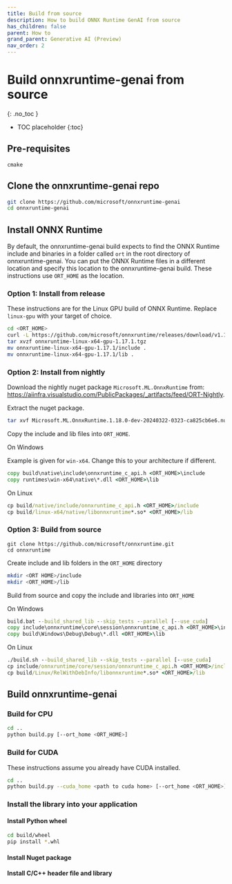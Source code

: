```yaml
---
title: Build from source
description: How to build ONNX Runtime GenAI from source
has_children: false
parent: How to
grand_parent: Generative AI (Preview)
nav_order: 2
---
```


# Build onnxruntime-genai from source
{: .no_toc }

* TOC placeholder
{:toc}

## Pre-requisites

`cmake`

## Clone the onnxruntime-genai repo

```bash
git clone https://github.com/microsoft/onnxruntime-genai
cd onnxruntime-genai
```

## Install ONNX Runtime

By default, the onnxruntime-genai build expects to find the ONNX Runtime include and binaries in a folder called `ort` in the root directory of onnxruntime-genai. You can put the ONNX Runtime files in a different location and specify this location to the onnxruntime-genai build. These instructions use `ORT_HOME` as the location.

### Option 1: Install from release

These instructions are for the Linux GPU build of ONNX Runtime. Replace `linux-gpu` with your target of choice.

```bash
cd <ORT_HOME>
curl -L https://github.com/microsoft/onnxruntime/releases/download/v1.17.0/onnxruntime-linux-x64-gpu-1.17.1.tgz
tar xvzf onnxruntime-linux-x64-gpu-1.17.1.tgz 
mv onnxruntime-linux-x64-gpu-1.17.1/include .
mv onnxruntime-linux-x64-gpu-1.17.1/lib .
```

### Option 2: Install from nightly

Download the nightly nuget package `Microsoft.ML.OnnxRuntime` from: https://aiinfra.visualstudio.com/PublicPackages/_artifacts/feed/ORT-Nightly.
  
Extract the nuget package.
  
```bash
tar xvf Microsoft.ML.OnnxRuntime.1.18.0-dev-20240322-0323-ca825cb6e6.nupkg
```
  
Copy the include and lib files into `ORT_HOME`.
  
On Windows
  
Example is given for `win-x64`. Change this to your architecture if different.

```cmd
copy build\native\include\onnxruntime_c_api.h <ORT_HOME>\include
copy runtimes\win-x64\native\*.dll <ORT_HOME>\lib
```

On Linux

```cmd
cp build/native/include/onnxruntime_c_api.h <ORT_HOME>/include
cp build/linux-x64/native/libonnxruntime*.so* <ORT_HOME>/lib
```      
      
### Option 3: Build from source

```
git clone https://github.com/microsoft/onnxruntime.git
cd onnxruntime
```

Create include and lib folders in the `ORT_HOME` directory

```bash
mkdir <ORT HOME>/include
mkdir <ORT_HOME>/lib
```

Build from source and copy the include and libraries into `ORT_HOME`

On Windows

```cmd
build.bat --build_shared_lib --skip_tests --parallel [--use_cuda]
copy include\onnxruntime\core\session\onnxruntime_c_api.h <ORT_HOME>\include
copy build\Windows\Debug\Debug\*.dll <ORT_HOME>\lib
```

On Linux

```cmd
./build.sh --build_shared_lib --skip_tests --parallel [--use_cuda]
cp include/onnxruntime/core/session/onnxruntime_c_api.h <ORT_HOME>/include
cp build/Linux/RelWithDebInfo/libonnxruntime*.so* <ORT_HOME>/lib
```

## Build onnxruntime-genai

### Build for CPU

```bash
cd ..
python build.py [--ort_home <ORT_HOME>]
```

### Build for CUDA

These instructions assume you already have CUDA installed.

```bash
cd ..
python build.py --cuda_home <path to cuda home> [--ort_home <ORT_HOME>]
```
   
### Install the library into your application

#### Install Python wheel

```bash
cd build/wheel
pip install *.whl
```

#### Install Nuget package

#### Install C/C++ header file and library
